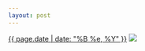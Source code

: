 ```yaml
---
layout: post
---
```


<p>
  <time><a href="/162">{{ page.date | date: "%B %e, %Y" }}</a></time>
  <a href="/162"><img src="{{ site.assets_url }}/162-640.jpg" srcset="{{ site.assets_url }}/162-1280.jpg 1280w, {{ site.assets_url }}/162-960.jpg 960w, {{ site.assets_url }}/162-640.jpg 640w, {{ site.assets_url }}/162-320.jpg 320w" sizes="(min-width: 700px) 50vw, calc(100vw - 2rem)" /></a>
</p>
